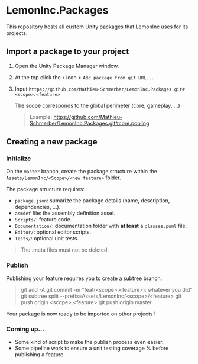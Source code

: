 # LemonInc.Packages

This repository hosts all custom Unity packages that LemonInc uses for its projects.

## Import a package to your project

1. Open the Unity Package Manager window.
1. At the top click the `+` icon > `Add package from git URL...`
1. Input `https://github.com/Mathieu-Schmerber/LemonInc.Packages.git#<scope>.<feature>`

    The scope corresponds to the global perimeter (core, gameplay, ...)
    > Example: https://github.com/Mathieu-Schmerber/LemonInc.Packages.git#core.pooling

## Creating a new package

### Initialize

On the `master` branch, create the package structure within the `Assets/LemonInc/<Scope>/<new feature>` folder.

The package structure requires:
- `package.json`: sumarize the package details (name, description, dependencies, ...).
- `asmdef` file: the assembly definition asset.
- `Scripts/`: feature code.
- `Documentation/`: documentation folder with **at least** a `classes.puml` file.
- `Editor/`: optional editor scripts.
- `Tests/`: optional unit tests.

> The .meta files must not be deleted

### Publish

Publishing your feature requires you to create a subtree branch.
> git add -A
> git commit -m "feat(\<scope>.\<feature>): whatever you did"
> git subtree split --prefix=Assets/LemonInc/\<scope>/\<feature>
> git push origin \<scope>.\<feature>
> git push origin master

Your package is now ready to be imported on other projects !

### Coming up...

- Some kind of script to make the publish process even easier.
- Some pipeline work to ensure a unit testing coverage % before publishing a feature
